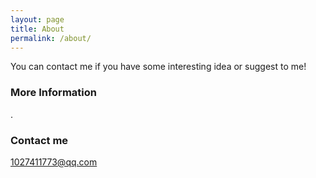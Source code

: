 ```yaml
---
layout: page
title: About
permalink: /about/
---
```


You can contact me if you have some interesting idea or suggest to me!

### More Information

.

### Contact me

[1027411773@qq.com](mailto:1027411773@qq.com)
